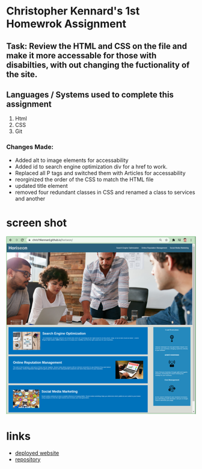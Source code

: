 # Christopher Kennard's 1st Homewrok Assignment

## Task: Review the HTML and CSS on the file and make it more accessable for those with disabilties, with out changing the fuctionality of the site.

## Languages / Systems used to complete this assignment

1. Html
2. CSS
3. Git

### Changes Made:

- Added alt to image elements for accessability
- Added id to search engine optimization div for a href to work.
- Replaced all P tags and switched them with Articles for accessability
- reorginized the order of the CSS to match the HTML file
- updated title element
- removed four redundant classes in CSS and renamed a class to services and another

# screen shot

![updated horiseon home page](screen_shot/Horiseon.png)

# links

- [deployed website](https://chris79kennard.github.io/horiseon/)
- [repository](https://github.com/chris79kennard/horiseon)
